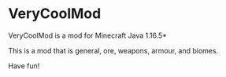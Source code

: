 # VeryCoolMod
VeryCoolMod is a mod for Minecraft Java 1.16.5*

This is a mod that is general, ore, weapons, armour, and biomes.

Have fun!

